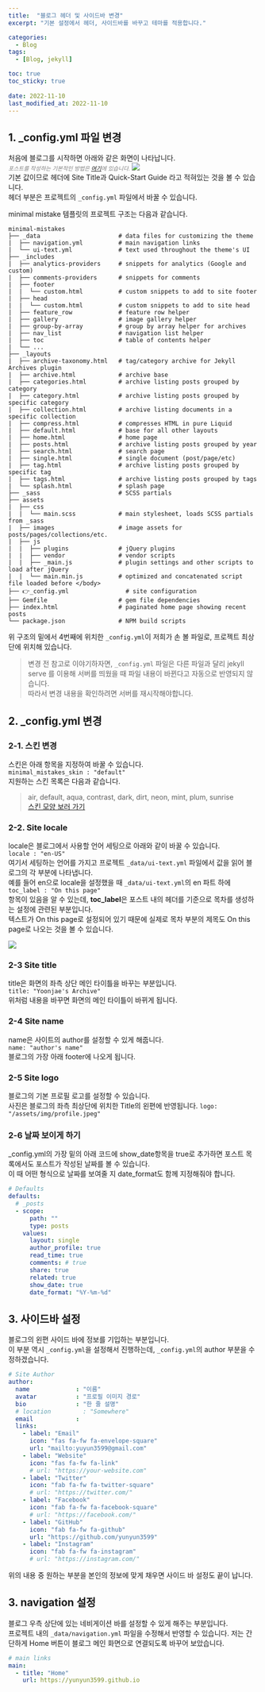 ```yaml
---
title:  "블로그 헤더 및 사이드바 변경"
excerpt: "기본 설정에서 헤더, 사이드바를 바꾸고 테마를 적용합니다."

categories:
  - Blog
tags:
  - [Blog, jekyll]

toc: true
toc_sticky: true
 
date: 2022-11-10
last_modified_at: 2022-11-10
---
```


## 1. _config.yml 파일 변경
처음에 블로그를 시작하면 아래와 같은 화면이 나타납니다.  
*<span style="color:gray; font-size:0.7rem;">포스트를 작성하는 기본적인 방법은 [여기](https://yunyun3599.github.io/blog/how_to_post/)에 있습니다.</span>*
![](/assets/img/2022-11-10-project_setting/2022-11-10-project_setting_1.png)  
기본 값이므로 헤더에 Site Title과 Quick-Start Guide 라고 적혀있는 것을 볼 수 있습니다.  
헤더 부분은 프로젝트의 `_config.yml` 파일에서 바꿀 수 있습니다.  

minimal mistake 템플릿의 프로젝트 구조는 다음과 같습니다.
```
minimal-mistakes
├── _data                      # data files for customizing the theme
|  ├── navigation.yml          # main navigation links
|  └── ui-text.yml             # text used throughout the theme's UI
├── _includes
|  ├── analytics-providers     # snippets for analytics (Google and custom)
|  ├── comments-providers      # snippets for comments
|  ├── footer
|  |  └── custom.html          # custom snippets to add to site footer
|  ├── head
|  |  └── custom.html          # custom snippets to add to site head
|  ├── feature_row             # feature row helper
|  ├── gallery                 # image gallery helper
|  ├── group-by-array          # group by array helper for archives
|  ├── nav_list                # navigation list helper
|  ├── toc                     # table of contents helper
|  └── ...
├── _layouts
|  ├── archive-taxonomy.html   # tag/category archive for Jekyll Archives plugin
|  ├── archive.html            # archive base
|  ├── categories.html         # archive listing posts grouped by category
|  ├── category.html           # archive listing posts grouped by specific category
|  ├── collection.html         # archive listing documents in a specific collection
|  ├── compress.html           # compresses HTML in pure Liquid
|  ├── default.html            # base for all other layouts
|  ├── home.html               # home page
|  ├── posts.html              # archive listing posts grouped by year
|  ├── search.html             # search page
|  ├── single.html             # single document (post/page/etc)
|  ├── tag.html                # archive listing posts grouped by specific tag
|  ├── tags.html               # archive listing posts grouped by tags
|  └── splash.html             # splash page
├── _sass                      # SCSS partials
├── assets
|  ├── css
|  |  └── main.scss            # main stylesheet, loads SCSS partials from _sass
|  ├── images                  # image assets for posts/pages/collections/etc.
|  ├── js
|  |  ├── plugins              # jQuery plugins
|  |  ├── vendor               # vendor scripts
|  |  ├── _main.js             # plugin settings and other scripts to load after jQuery
|  |  └── main.min.js          # optimized and concatenated script file loaded before </body>
├── 👉_config.yml                # site configuration
├── Gemfile                    # gem file dependencies
├── index.html                 # paginated home page showing recent posts
└── package.json               # NPM build scripts
```
위 구조의 밑에서 4번째에 위치한 `_config.yml`이 저희가 손 볼 파일로, 프로젝트 최상단에 위치해 있습니다.

>변경 전 참고로 이야기하자면, `_config.yml` 파일은 다른 파일과 달리 jekyll serve 를 이용해 서버를 띄웠을 때 파일 내용이 바뀐다고 자동으로 반영되지 않습니다.  
따라서 변경 내용을 확인하려면 서버를 재시작해야합니다.



## 2. _config.yml 변경
### 2-1. 스킨 변경
스킨은 아래 항목을 지정하여 바꿀 수 있습니다.  
`minimal_mistakes_skin : "default"`  
지원하는 스킨 목록은 다음과 같습니다.  
> air, default, aqua, contrast, dark, dirt, neon, mint, plum, sunrise  
[스킨 모양 보러 가기](https://mmistakes.github.io/minimal-mistakes/docs/configuration/#site-settings)

### 2-2. Site locale
locale은 블로그에서 사용할 언어 세팅으로 아래와 같이 바꿀 수 있습니다.  
`locale : "en-US"`  
여기서 세팅하는 언어를 가지고 프로젝트 `_data/ui-text.yml` 파일에서 값을 읽어 블로그의 각 부분에 나타냅니다.  
예를 들어 en으로 locale을 설정했을 때 `_data/ui-text.yml`의 en 파트 하에  
`toc_label : "On this page"`  
항목이 있음을 알 수 있는데, **toc_label**은 포스트 내의 헤더를 기준으로 목차를 생성하는 설정에 관련된 부분입니다.  
텍스트가 On this page로 설정되어 있기 때문에 실제로 목차 부분의 제목도 On this page로 나오는 것을 볼 수 있습니다.  

![](/assets/img/2022-11-10-project_setting/2022-11-10-project_setting_2.png)

### 2-3 Site title
title은 화면의 좌측 상단 메인 타이틀을 바꾸는 부분입니다.  
`title: "Yoonjae's Archive"`  
위처럼 내용을 바꾸면 화면의 메인 타이틀이 바뀌게 됩니다.

### 2-4 Site name
name은 사이트의 author를 설정할 수 있게 해줍니다.  
`name: "author's name"`  
블로그의 가장 아래 footer에 나오게 됩니다. 

### 2-5 Site logo
블로그의 기본 프로필 로고를 설정할 수 있습니다.   
사진은 블로그의 좌측 최상단에 위치한 Title의 왼편에 반영됩니다.
`logo: "/assets/img/profile.jpeg"`

### 2-6 날짜 보이게 하기
_config.yml의 가장 밑의 아래 코드에 show_date항목을 true로 추가하면 포스트 목록에서도 포스트가 작성된 날짜를 볼 수 있습니다.  
이 때 어떤 형식으로 날짜를 보여줄 지 date_format도 함께 지정해줘야 합니다.
```yaml
# Defaults
defaults:
  # _posts
  - scope:
      path: ""
      type: posts
    values:
      layout: single
      author_profile: true
      read_time: true
      comments: # true
      share: true
      related: true
      show_date: true
      date_format: "%Y-%m-%d"
```

## 3. 사이드바 설정
블로그의 왼편 사이드 바에 정보를 기입하는 부분입니다.  
이 부분 역시 `_config.yml`을 설정해서 진행하는데, `_config.yml`의 author 부분을 수정하겠습니다.
```yml
# Site Author
author:
  name             : "이름"
  avatar           : "프로필 이미지 경로"
  bio              : "한 줄 설명"
  # location         : "Somewhere"
  email            :
  links:
    - label: "Email"
      icon: "fas fa-fw fa-envelope-square"
      url: "mailto:yuyun3599@gmail.com"
    - label: "Website"
      icon: "fas fa-fw fa-link"
      # url: "https://your-website.com"
    - label: "Twitter"
      icon: "fab fa-fw fa-twitter-square"
      # url: "https://twitter.com/"
    - label: "Facebook"
      icon: "fab fa-fw fa-facebook-square"
      # url: "https://facebook.com/"
    - label: "GitHub"
      icon: "fab fa-fw fa-github"
      url: "https://github.com/yunyun3599"
    - label: "Instagram"
      icon: "fab fa-fw fa-instagram"
      # url: "https://instagram.com/"

```
위의 내용 중 원하는 부분을 본인의 정보에 맞게 채우면 사이드 바 설정도 끝이 납니다.


## 3. navigation 설정
블로그 우측 상단에 있는 네비게이션 바를 설정할 수 있게 해주는 부분입니다.  
프로젝트 내의 `_data/navigation.yml` 파일을 수정해서 반영할 수 있습니다. 
저는 간단하게 Home 버튼이 블로그 메인 화면으로 연결되도록 바꾸어 보았습니다.
```yml
# main links
main:
  - title: "Home"
    url: https://yunyun3599.github.io
```